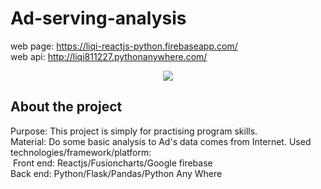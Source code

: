 # Ad-serving-analysis
web page: https://liqi-reactjs-python.firebaseapp.com/ <br>
web api: http://liqi811227.pythonanywhere.com/
<p align="center"><image src="https://drive.google.com/uc?export=view&id=1-fefcUBWDZyGtXDWEVGWA8MInP5FrbMg"></p>

## About the project

Purpose: This project is simply for practising program skills.<br>
Material: Do some basic analysis to Ad's data comes from Internet.
Used technologies/framework/platform:<br>
&nbsp;Front end: Reactjs/Fusioncharts/Google firebase<br>
        Back end: Python/Flask/Pandas/Python Any Where
